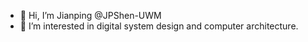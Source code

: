 - 👋 Hi, I’m Jianping @JPShen-UWM
- 👀 I’m interested in digital system design and computer architecture.


<!---
JPShen-UWM/JPShen-UWM is a ✨ special ✨ repository because its `README.md` (this file) appears on your GitHub profile.
You can click the Preview link to take a look at your changes.
--->
